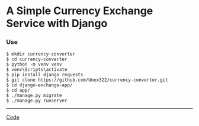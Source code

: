 # A Simple Currency Exchange Service with Django


### Use
```
$ mkdir currency-converter
$ cd currency-converter
$ python -m venv venv
$ venv\Scripts\activate
$ pip install django requests
$ git clone https://github.com/Unex322/currency-converter.git
$ cd django-exchange-app/
$ cd app/
$ ./manage.py migrate
$ ./manage.py runserver
```
---

[Code](https://github.com/unex322/currency-converter)
